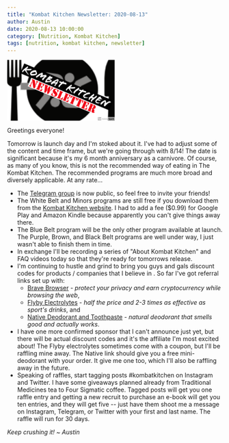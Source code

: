 ```yaml
---
title: "Kombat Kitchen Newsletter: 2020-08-13"
author: Austin
date: 2020-08-13 10:00:00
category: [Nutrition, Kombat Kitchen]
tags: [nutrition, kombat kitchen, newsletter]
---
```


<div style="text-align: center">
  <img src="/assets/img/kombat-kitchen_newsletter.png" style="width: 50%; height: auto; display: block">
</div>

Greetings everyone!

Tomorrow is launch day and I'm stoked about it.  I've had to adjust some of the content and time frame, but we're going through with 8/14!  The date is significant because it's my 6 month anniversary as a carnivore.  Of course, as many of you know, this is not the recommended way of eating in The Kombat Kitchen.  The recommended programs are much more broad and diversely applicable.  At any rate...

* The [Telegram group](https://t.me/kombatkitchen) is now public, so feel free to invite your friends!
* The White Belt and Minors programs are still free if you download them from the [Kombat Kitchen website](/tabs/kombat_kitchen).  I had to add a fee ($0.99) for Google Play and Amazon Kindle because apparently you can't give things away there.
* The Blue Belt program will be the only other program available at launch.  The Purple, Brown, and Black Belt programs are well under way, I just wasn't able to finish them in time.
* In exchange I'll be recording a series of "About Kombat Kitchen" and FAQ videos today so that they're ready for tomorrows release.
* I'm continuing to hustle and grind to bring you guys and gals discount codes for products / companies that I believe in .  So far I've got referral links set up with:
  * [Brave Browser](https://brave.com/sav396) - *protect your privacy and earn cryptocurrency while browsing the web*,
  * [Flyby Electrolytes](https://www.flyby.co/?rfsn=4562479.acaf32) - *half the price and 2-3 times as effective as sport's drinks*, and
  * [Native Deodorant and Toothpaste](https://www.talkable.com/x/Fh8iAo) - *natural deodorant that smells good and actually works*. 
* I have one more confirmed sponsor that I can't announce just yet, but there will be actual discount codes and it's the affiliate I'm most excited about!  The Flyby electrolytes sometimes come with a coupon, but I'll be raffling mine away.  The Native link should give you a free mini-deodorant with your order.  It give me one too, which I'll also be raffling away in the future.
* Speaking of raffles, start tagging posts #kombatkitchen on Instagram and Twitter.  I have some giveaways planned already from Traditional Medicines tea to Four Sigmatic coffee.  Tagged posts will get you one raffle entry and getting a new recruit to purchase an e-book will get you ten entries, and they will get five -- just have them shoot me a message on Instagram, Telegram, or Twitter with your first and last name.  The raffle will run for 30 days.

*Keep crushing it!*
*~ Austin*
